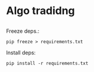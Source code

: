 # Algo tradidng

##
Freeze deps.:
```
pip freeze > requirements.txt
```

Install deps:
```
pip install -r requirements.txt
```
